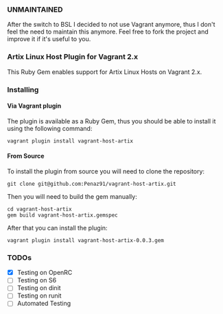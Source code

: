 ### UNMAINTAINED

After the switch to BSL I decided to not use Vagrant anymore, thus I don't feel the need to maintain this anymore. Feel free to fork the project and improve it if it's useful to you.

### Artix Linux Host Plugin for Vagrant 2.x

This Ruby Gem enables support for Artix Linux Hosts on Vagrant 2.x.

### Installing

#### Via Vagrant plugin

The plugin is available as a Ruby Gem, thus you should be able to install it using the following command:

```
vagrant plugin install vagrant-host-artix
```

#### From Source

To install the plugin from source you will need to clone the repository:

```
git clone git@github.com:Penaz91/vagrant-host-artix.git
```

Then you will need to build the gem manually:

```
cd vagrant-host-artix
gem build vagrant-host-artix.gemspec
```

After that you can install the plugin:

```
vagrant plugin install vagrant-host-artix-0.0.3.gem
```

### TODOs

- [x] Testing on OpenRC
- [ ] Testing on S6
- [ ] Testing on dinit
- [ ] Testing on runit
- [ ] Automated Testing
